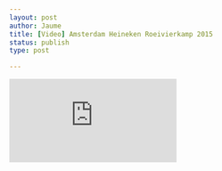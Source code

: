 ```yaml
---
layout: post
author: Jaume
title: [Video] Amsterdam Heineken Roeivierkamp 2015
status: publish
type: post

---
```

<iframe src="http://player.vimeo.com/video/126745084?title=0&amp;byline=0&amp;color=679AF1&amp;portrait=0" frameborder="0"></iframe>
